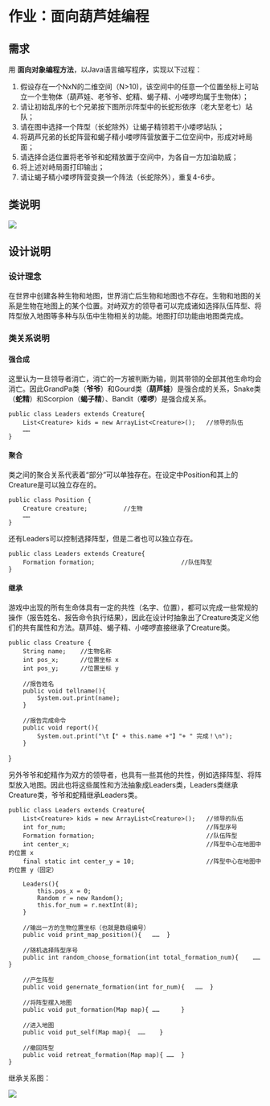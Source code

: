 # 作业：面向葫芦娃编程

## 需求

用 **面向对象编程方法**，以Java语言编写程序，实现以下过程：
1. 假设存在一个NxN的二维空间（N>10)，该空间中的任意一个位置坐标上可站立一个生物体（葫芦娃、老爷爷、蛇精、蝎子精、小喽啰均属于生物体）；
2. 请让初始乱序的七个兄弟按下图所示阵型中的长蛇形依序（老大至老七）站队；
3. 请在图中选择一个阵型（长蛇除外）让蝎子精领若干小喽啰站队；
4. 将葫芦兄弟的长蛇阵营和蝎子精小喽啰阵营放置于二位空间中，形成对峙局面；
5. 请选择合适位置将老爷爷和蛇精放置于空间中，为各自一方加油助威；
6. 将上述对峙局面打印输出；
7. 请让蝎子精小喽啰阵营变换一个阵法（长蛇除外），重复4-6步。

## 类说明
![](https://i.imgur.com/xFrF00U.png)


## 设计说明
### 设计理念
在世界中创建各种生物和地图，世界消亡后生物和地图也不存在。生物和地图的关系是生物在地图上的某个位置。对峙双方的领导者可以完成诸如选择队伍阵型、将阵型放入地图等多种与队伍中生物相关的功能。地图打印功能由地图类完成。

### 类关系说明
#### 强合成
这里认为一旦领导者消亡，消亡的一方被判断为输，则其带领的全部其他生命均会消亡。因此GrandPa类（**爷爷**）和Gourd类（**葫芦娃**）是强合成的关系，Snake类（**蛇精**）和Scorpion（**蝎子精**）、Bandit（**喽啰**）是强合成关系。

    public class Leaders extends Creature{
    	List<Creature> kids = new ArrayList<Creature>();   //领导的队伍
		……
	}

#### 聚合
类之间的聚合关系代表着“部分”可以单独存在。在设定中Position和其上的Creature是可以独立存在的。
	
	public class Position {
    	Creature creature;          //生物
		……
	}

还有Leaders可以控制选择阵型，但是二者也可以独立存在。

	public class Leaders extends Creature{
    	Formation formation;                        //队伍阵型
	}



#### 继承
游戏中出现的所有生命体具有一定的共性（名字、位置），都可以完成一些常规的操作（报告姓名、报告命令执行结果），因此在设计时抽象出了Creature类定义他们的共有属性和方法。葫芦娃、蝎子精、小喽啰直接继承了Creature类。

	public class Creature {
	    String name;    //生物名称
	    int pos_x;      //位置坐标 x
	    int pos_y;      //位置坐标 y
	
	    //报告姓名
	    public void tellname(){
	        System.out.print(name);
	    }
	
	    //报告完成命令
	    public void report(){
	        System.out.print("\t【" + this.name +"】"+ " 完成！\n");
	    }

}

另外爷爷和蛇精作为双方的领导者，也具有一些其他的共性，例如选择阵型、将阵型放入地图。因此也将这些属性和方法抽象成Leaders类，Leaders类继承Creature类，爷爷和蛇精继承Leaders类。

	public class Leaders extends Creature{
	    List<Creature> kids = new ArrayList<Creature>();   //领导的队伍
	    int for_num;                                	   //阵型序号
	    Formation formation;                        	   //队伍阵型
	    int center_x;                               	   //阵型中心在地图中的位置 x
	    final static int center_y = 10;             	   //阵型中心在地图中的位置 y（固定）

	    Leaders(){
	        this.pos_x = 0;
	        Random r = new Random();
	        this.for_num = r.nextInt(8);
	    }
	
	    //输出一方的生物位置坐标（也就是数组编号）
	    public void print_map_position(){	……	}
	
	    //随机选择阵型序号
		public int random_choose_formation(int total_formation_num){	……    }
	
	    //产生阵型
	    public void genernate_formation(int for_num){	……	}
	
	    //将阵型摆入地图
	    public void put_formation(Map map){	……		}
	
	    //进入地图
	    public void put_self(Map map){	……    }
	
	    //撤回阵型
	    public void retreat_formation(Map map){	……	}
	}

继承关系图：

![](https://i.imgur.com/LSmYifM.png)


